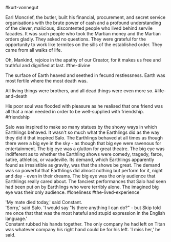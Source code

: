 #kurt-vonnegut

Earl Moncrief, the butler, built his financial, procurement, and secret service organisations with the brute power of cash and a profound understanding of the clever, malicious, discontented people who lived behind servile facades. It was such people who took the Martian money and the Martian orders gladly. They asked no questions. They were grateful for the opportunity to work like termites on the sills of the established order. They came from all walks of life. 

Oh, Mankind, rejoice in the apathy of our Creator, for it makes us free and truthful and dignified at last. 
#the-divine 

The surface of Earth heaved and seethed in fecund restlessness. Earth was most fertile where the most death was. 

All living things were brothers, and all dead things were even more so. 
#life-and-death 

His poor soul was flooded with pleasure as he realised that one friend was all that a man needed in order to be well-supplied with friendship. 
#friendship 

Salo was inspired to make so many statues by the showy ways in which Earthlings behaved. It wasn't so much what the Earthlings did as the way they did it that inspired Salo. The Earthlings behaved at all times as though there were a big eye in the sky - as though that big eye were ravenous for entertainment. The big eye was a glutton for great theatre. The big eye was indifferent as to whether the Earthling shows were comedy, tragedy, farce, satire, athletics, or vaudeville. Its demand, which Earthlings apparently found as irresistible as gravity, was that the shows be great. The demand was so powerful that Earthlings did almost nothing but perform for it, night and day - even in their dreams. The big eye was the only audience that Earthlings really cared about. The fanciest performances that Salo had seen had been put on by Earthlings who were terribly alone. The imagined big eye was their only audience. 
#loneliness #the-lived-experience 

'My mate died today,' said Constant.  
'Sorry,' said Salo. 'I would say "Is there anything I can do?" - but Skip told me once that that was the most hateful and stupid expression in the English language.'  
Constant rubbed his hands together. The only company he had left on Titan was whatever company his right hand could be for his left. 'I miss her,' he said.